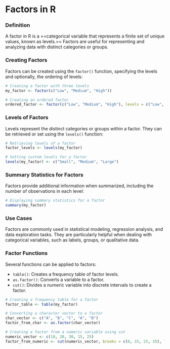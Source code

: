 # Factors in R

### Definition

A factor in R is a ==categorical variable that represents a finite set of unique values, known as levels.== Factors are useful for representing and analyzing data with distinct categories or groups.

### Creating Factors

Factors can be created using the `factor()` function, specifying the levels and optionally, the ordering of levels:

```R
# Creating a factor with three levels
my_factor <- factor(c("Low", "Medium", "High"))

# Creating an ordered factor
ordered_factor <- factor(c("Low", "Medium", "High"), levels = c("Low", "Medium", "High"), ordered = TRUE)
```

### Levels of Factors

Levels represent the distinct categories or groups within a factor. They can be retrieved or set using the `levels()` function:

```R
# Retrieving levels of a factor
factor_levels <- levels(my_factor)

# Setting custom levels for a factor
levels(my_factor) <- c("Small", "Medium", "Large")
```

### Summary Statistics for Factors

Factors provide additional information when summarized, including the number of observations in each level:

```R
# Displaying summary statistics for a factor
summary(my_factor)
```

### Use Cases

Factors are commonly used in statistical modeling, regression analysis, and data exploration tasks. They are particularly helpful when dealing with categorical variables, such as labels, groups, or qualitative data.

### Factor Functions

Several functions can be applied to factors:

- `table()`: Creates a frequency table of factor levels.
- `as.factor()`: Converts a variable to a factor.
- `cut()`: Divides a numeric variable into discrete intervals to create a factor.

```R
# Creating a frequency table for a factor
factor_table <- table(my_factor)

# Converting a character vector to a factor
char_vector <- c("A", "B", "C", "A", "B")
factor_from_char <- as.factor(char_vector)

# Creating a factor from a numeric variable using cut
numeric_vector <- c(10, 20, 30, 15, 25)
factor_from_numeric <- cut(numeric_vector, breaks = c(0, 15, 25, 35), labels = c("Low", "Medium", "High"))
```
